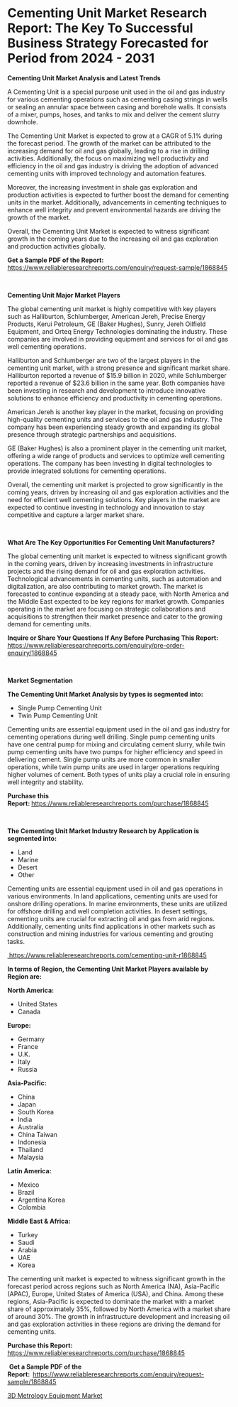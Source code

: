 <p><h1>Cementing Unit Market Research Report: The Key To Successful Business Strategy Forecasted for Period from 2024 - 2031</h1></p><p><strong>Cementing Unit Market Analysis and Latest Trends</strong></p>
<p><p>A Cementing Unit is a special purpose unit used in the oil and gas industry for various cementing operations such as cementing casing strings in wells or sealing an annular space between casing and borehole walls. It consists of a mixer, pumps, hoses, and tanks to mix and deliver the cement slurry downhole.</p><p>The Cementing Unit Market is expected to grow at a CAGR of 5.1% during the forecast period. The growth of the market can be attributed to the increasing demand for oil and gas globally, leading to a rise in drilling activities. Additionally, the focus on maximizing well productivity and efficiency in the oil and gas industry is driving the adoption of advanced cementing units with improved technology and automation features.</p><p>Moreover, the increasing investment in shale gas exploration and production activities is expected to further boost the demand for cementing units in the market. Additionally, advancements in cementing techniques to enhance well integrity and prevent environmental hazards are driving the growth of the market.</p><p>Overall, the Cementing Unit Market is expected to witness significant growth in the coming years due to the increasing oil and gas exploration and production activities globally.</p></p>
<p><strong>Get a Sample PDF of the Report:&nbsp;</strong> <a href="https://www.reliableresearchreports.com/enquiry/request-sample/1868845">https://www.reliableresearchreports.com/enquiry/request-sample/1868845</a></p>
<p>&nbsp;</p>
<p><strong>Cementing Unit Major Market Players</strong></p>
<p><p>The global cementing unit market is highly competitive with key players such as Halliburton, Schlumberger, American Jereh, Precise Energy Products, Kerui Petroleum, GE (Baker Hughes), Sunry, Jereh Oilfield Equipment, and Orteq Energy Technologies dominating the industry. These companies are involved in providing equipment and services for oil and gas well cementing operations.</p><p>Halliburton and Schlumberger are two of the largest players in the cementing unit market, with a strong presence and significant market share. Halliburton reported a revenue of $15.9 billion in 2020, while Schlumberger reported a revenue of $23.6 billion in the same year. Both companies have been investing in research and development to introduce innovative solutions to enhance efficiency and productivity in cementing operations.</p><p>American Jereh is another key player in the market, focusing on providing high-quality cementing units and services to the oil and gas industry. The company has been experiencing steady growth and expanding its global presence through strategic partnerships and acquisitions.</p><p>GE (Baker Hughes) is also a prominent player in the cementing unit market, offering a wide range of products and services to optimize well cementing operations. The company has been investing in digital technologies to provide integrated solutions for cementing operations.</p><p>Overall, the cementing unit market is projected to grow significantly in the coming years, driven by increasing oil and gas exploration activities and the need for efficient well cementing solutions. Key players in the market are expected to continue investing in technology and innovation to stay competitive and capture a larger market share.</p></p>
<p>&nbsp;</p>
<p><strong>What Are The Key Opportunities For Cementing Unit Manufacturers?</strong></p>
<p><p>The global cementing unit market is expected to witness significant growth in the coming years, driven by increasing investments in infrastructure projects and the rising demand for oil and gas exploration activities. Technological advancements in cementing units, such as automation and digitalization, are also contributing to market growth. The market is forecasted to continue expanding at a steady pace, with North America and the Middle East expected to be key regions for market growth. Companies operating in the market are focusing on strategic collaborations and acquisitions to strengthen their market presence and cater to the growing demand for cementing units.</p></p>
<p><strong>Inquire or Share Your Questions If Any Before Purchasing This Report:</strong> <a href="https://www.reliableresearchreports.com/enquiry/pre-order-enquiry/1868845">https://www.reliableresearchreports.com/enquiry/pre-order-enquiry/1868845</a></p>
<p>&nbsp;</p>
<p><strong>Market Segmentation</strong></p>
<p><strong>The Cementing Unit Market Analysis by types is segmented into:</strong></p>
<p><ul><li>Single Pump Cementing Unit</li><li>Twin Pump Cementing Unit</li></ul></p>
<p><p>Cementing units are essential equipment used in the oil and gas industry for cementing operations during well drilling. Single pump cementing units have one central pump for mixing and circulating cement slurry, while twin pump cementing units have two pumps for higher efficiency and speed in delivering cement. Single pump units are more common in smaller operations, while twin pump units are used in larger operations requiring higher volumes of cement. Both types of units play a crucial role in ensuring well integrity and stability.</p></p>
<p><strong>Purchase this Report:&nbsp;</strong><a href="https://www.reliableresearchreports.com/purchase/1868845">https://www.reliableresearchreports.com/purchase/1868845</a></p>
<p>&nbsp;</p>
<p><strong>The Cementing Unit Market Industry Research by Application is segmented into:</strong></p>
<p><ul><li>Land</li><li>Marine</li><li>Desert</li><li>Other</li></ul></p>
<p><p>Cementing units are essential equipment used in oil and gas operations in various environments. In land applications, cementing units are used for onshore drilling operations. In marine environments, these units are utilized for offshore drilling and well completion activities. In desert settings, cementing units are crucial for extracting oil and gas from arid regions. Additionally, cementing units find applications in other markets such as construction and mining industries for various cementing and grouting tasks.</p></p>
<p><a href="https://www.reliableresearchreports.com/cementing-unit-r1868845">&nbsp;https://www.reliableresearchreports.com/cementing-unit-r1868845</a></p>
<p><strong>In terms of Region, the Cementing Unit Market Players available by Region are:</strong></p>
<p>
    <p> <strong> North America: </strong>
        <ul>
            <li>United States</li>
            <li>Canada</li>
        </ul>
        </p> 
    <p> <strong> Europe: </strong>
        <ul>
            <li>Germany</li>
            <li>France</li>
            <li>U.K.</li>
            <li>Italy</li>
            <li>Russia</li>
        </ul>
        </p> 
    <p> <strong> Asia-Pacific: </strong>
        <ul>
            <li>China</li>
            <li>Japan</li>
            <li>South Korea</li>
            <li>India</li>
            <li>Australia</li>
            <li>China Taiwan</li>
            <li>Indonesia</li>
            <li>Thailand</li>
            <li>Malaysia</li>
        </ul>
        </p> 
    <p> <strong> Latin America: </strong>
        <ul>
            <li>Mexico</li>
            <li>Brazil</li>
            <li>Argentina Korea</li>
            <li>Colombia</li>
        </ul>
        </p> 
    <p> <strong> Middle East & Africa: </strong>
        <ul>
            <li>Turkey</li>
            <li>Saudi</li>
            <li>Arabia</li>
            <li>UAE</li>
            <li>Korea</li>
        </ul>
    </p>
    </p>
<p><p>The cementing unit market is expected to witness significant growth in the forecast period across regions such as North America (NA), Asia-Pacific (APAC), Europe, United States of America (USA), and China. Among these regions, Asia-Pacific is expected to dominate the market with a market share of approximately 35%, followed by North America with a market share of around 30%. The growth in infrastructure development and increasing oil and gas exploration activities in these regions are driving the demand for cementing units.</p></p>
<p><strong>Purchase this Report: </strong><a href="https://www.reliableresearchreports.com/purchase/1868845">https://www.reliableresearchreports.com/purchase/1868845</a></p>
<p>&nbsp;<strong>Get a Sample PDF of the Report:&nbsp;&nbsp;</strong><a href="https://www.reliableresearchreports.com/enquiry/request-sample/1868845">https://www.reliableresearchreports.com/enquiry/request-sample/1868845</a></p>
<p><strong></strong></p>
<p><p><a href="https://github.com/NorbertYates/Market-Research-Report-List-4/blob/main/3d-metrology-equipment-market.md">3D Metrology Equipment Market</a></p></p>